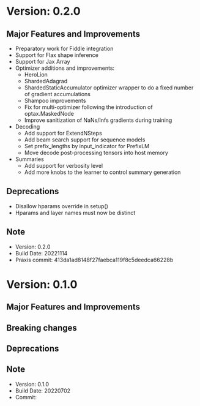 # Version: 0.2.0
## Major Features and Improvements
*  Preparatory work for Fiddle integration
*  Support for Flax shape inference
*  Support for Jax Array
*  Optimizer additions and improvements:
   - HeroLion
   - ShardedAdagrad
   - ShardedStaticAccumulator optimizer wrapper to do a fixed number of gradient
     accumulations
   - Shampoo improvements
   - Fix for multi-optimizer following the introduction of optax.MaskedNode
   - Improve sanitization of NaNs/Infs gradients during training
* Decoding
   - Add support for ExtendNSteps
   - Add beam search support for sequence models
   - Set prefix_lengths by input_indicator for PrefixLM
   - Move decode post-processing tensors into host memory
* Summaries
   - Add support for verbosity level
   - Add more knobs to the learner to control summary generation
## Deprecations
*  Disallow hparams override in setup()
*  Hparams and layer names must now be distinct
## Note
*   Version: 0.2.0
*   Build Date: 20221114
*   Praxis commit: 413da1ad8148f27faebca119f8c5deedca66228b
# Version: 0.1.0
## Major Features and Improvements
## Breaking changes
## Deprecations
## Note
*   Version: 0.1.0
*   Build Date: 20220702
*   Commit:
